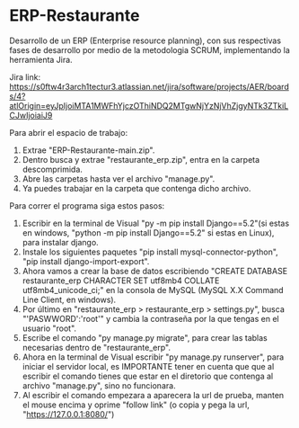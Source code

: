 # ERP-Restaurante
Desarrollo de un ERP (Enterprise resource planning), con sus respectivas fases de desarrollo por medio de la metodologia SCRUM, implementando la herramienta Jira.

Jira link: https://s0ftw4r3arch1tectur3.atlassian.net/jira/software/projects/AER/boards/4?atlOrigin=eyJpIjoiMTA1MWFhYjczOThiNDQ2MTgwNjYzNjVhZjgyNTk3ZTkiLCJwIjoiaiJ9

Para abrir el espacio de trabajo:
1. Extrae "ERP-Restaurante-main.zip".
2. Dentro busca y extrae "restaurante_erp.zip", entra en la carpeta descomprimida.
3. Abre las carpetas hasta ver el archivo "manage.py".
4. Ya puedes trabajar en la carpeta que contenga dicho archivo.

Para correr el programa siga estos pasos:
1. Escribir en la terminal de Visual "py -m pip install Django==5.2"(si estas en windows, "python -m pip install Django==5.2" si estas en Linux), para instalar django.
2. Instale los siguientes paquetes "pip install mysql-connector-python", "pip install django-import-export".
3. Ahora vamos a crear la base de datos escribiendo "CREATE DATABASE restaurante_erp CHARACTER SET utf8mb4 COLLATE utf8mb4_unicode_ci;" en la consola de MySQL (MySQL X.X Command Line Client, en windows).
4. Por último en "restaurante_erp > restaurante_erp > settings.py", busca "'PASWWORD':'root'" y cambia la contraseña por la que tengas en el usuario "root".
5. Escribe el comando "py manage.py migrate", para crear las tablas necesarias dentro de "restaurante_erp".
6. Ahora en la terminal de Visual escribir "py manage.py runserver", para iniciar el servidor local, es IMPORTANTE tener en cuenta que que al escribir el comando tienes que estar en el diretorio que contenga al archivo "manage.py", sino no funcionara.
7. Al escribir el comando empezara a aparecera la url de prueba, manten el mouse encima y oprime "follow link" (o copia y pega la url, "https://127.0.0.1:8080/")
